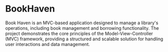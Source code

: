 # BookHaven
Book Haven is an MVC-based application designed to manage a library's operations, including book management and borrowing functionality. The project demonstrates the core principles of the Model-View-Controller (MVC) framework, providing a structured and scalable solution for handling user interactions and data management.
